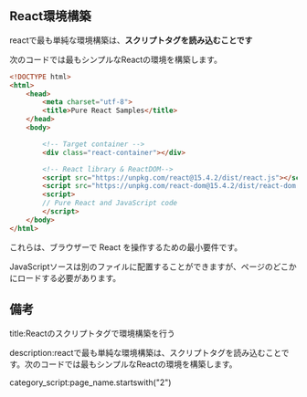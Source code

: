 




## React環境構築

reactで最も単純な環境構築は、**スクリプトタグを読み込むことです**

次のコードでは最もシンプルなReactの環境を構築します。

```html
<!DOCTYPE html>
<html>
    <head>
        <meta charset="utf-8">
        <title>Pure React Samples</title>
    </head>
    <body>

        <!-- Target container -->
        <div class="react-container"></div>

        <!-- React library & ReactDOM-->
        <script src="https://unpkg.com/react@15.4.2/dist/react.js"></script>
        <script src="https://unpkg.com/react-dom@15.4.2/dist/react-dom.js"></script>
        <script>
        // Pure React and JavaScript code
        </script>
    </body>
</html>
```

これらは、ブラウザーで React を操作するための最小要件です。

JavaScriptソースは別のファイルに配置することができますが、ページのどこかにロードする必要があります。



## 備考

title:Reactのスクリプトタグで環境構築を行う

description:reactで最も単純な環境構築は、スクリプトタグを読み込むことです。次のコードでは最もシンプルなReactの環境を構築します。

category_script:page_name.startswith("2")